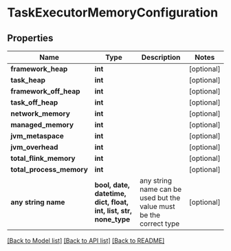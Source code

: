 # TaskExecutorMemoryConfiguration


## Properties
Name | Type | Description | Notes
------------ | ------------- | ------------- | -------------
**framework_heap** | **int** |  | [optional] 
**task_heap** | **int** |  | [optional] 
**framework_off_heap** | **int** |  | [optional] 
**task_off_heap** | **int** |  | [optional] 
**network_memory** | **int** |  | [optional] 
**managed_memory** | **int** |  | [optional] 
**jvm_metaspace** | **int** |  | [optional] 
**jvm_overhead** | **int** |  | [optional] 
**total_flink_memory** | **int** |  | [optional] 
**total_process_memory** | **int** |  | [optional] 
**any string name** | **bool, date, datetime, dict, float, int, list, str, none_type** | any string name can be used but the value must be the correct type | [optional]

[[Back to Model list]](../README.md#documentation-for-models) [[Back to API list]](../README.md#documentation-for-api-endpoints) [[Back to README]](../README.md)


